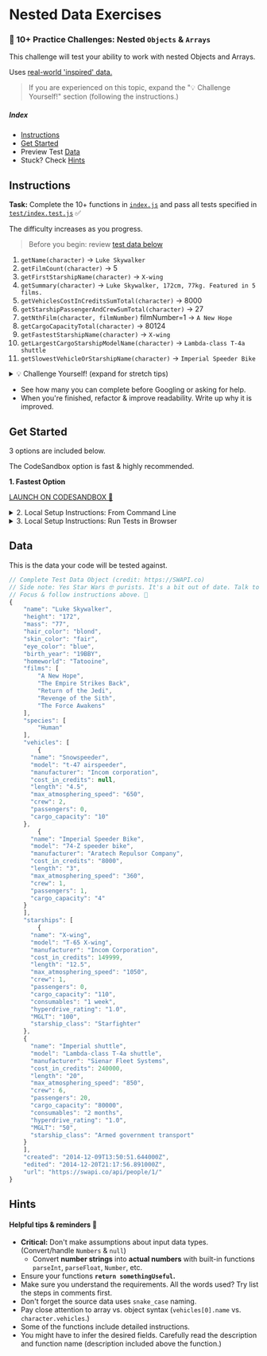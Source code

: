 # Nested Data Exercises

### 💪 10+ Practice Challenges: Nested `Objects` & `Arrays`

This challenge will test your ability to work with nested Objects and Arrays.

Uses [real-world 'inspired' data.](#data)

> If you are experienced on this topic, expand the "💡 Challenge Yourself!" section (following the instructions.)

##### Index

* [Instructions](#instructions)
* [Get Started](#get-started)
* Preview Test [Data](#data)
* Stuck? Check [Hints](#hints)

## Instructions

**Task:** Complete the 10+ functions in [`index.js`](./index.js) and pass all tests specified in [`test/index.test.js`](./test/index.test.js) ✅

The difficulty increases as you progress.

> Before you begin: review [test data below](#data)

1. `getName(character)` -> `Luke Skywalker`
1. `getFilmCount(character)` -> 5
1. `getFirstStarshipName(character)` -> `X-wing`
1. `getSummary(character)` -> `Luke Skywalker, 172cm, 77kg. Featured in 5 films.`
1. `getVehiclesCostInCreditsSumTotal(character)` -> 8000
1. `getStarshipPassengerAndCrewSumTotal(character)` -> 27
1. `getNthFilm(character, filmNumber)` filmNumber=1 -> `A New Hope`
1. `getCargoCapacityTotal(character)` -> 80124
1. `getFastestStarshipName(character)` -> `X-wing`
1. `getLargestCargoStarshipModelName(character)` -> `Lambda-class T-4a shuttle`
1. `getSlowestVehicleOrStarshipName(character)` -> `Imperial Speeder Bike`


<details>
  <summary> 💡 Challenge Yourself! (expand for stretch tips) </summary>

  * Research & use different patterns.
  * Trade completed code with a peer, take turns (30-60 min.) pair programming a refactor. Talk through & optimize as needed.
  * Time yourself. See if you can beat your own time *starting over.* **Speed run!**
</details>

* See how many you can complete before Googling or asking for help.
* When you're finished, refactor & improve readability. Write up why it is improved.

## Get Started

3 options are included below.

The CodeSandbox option is fast & highly recommended.

**1. Fastest Option**

[LAUNCH ON CODESANDBOX 🚀](https://codesandbox.io/s/github/justsml/nested-data-exercises?previewwindow=tests)


<details>
  <summary>2. Local Setup Instructions: From Command Line</summary>

1. Fork & clone to your local computer
1. `cd` into your newly cloned repository
1. Install using `npm`
1. Run standard test command

```sh
git clone <insert your git clone url here>
cd <repo folder name>
npm install
npm test
```

</details>

<details>
  <summary>3. Local Setup Instructions: Run Tests in Browser</summary>

1. Fork & clone to your local computer
1. `cd` into your newly cloned repository
1. Install and Start using `npm`

```sh
git clone <insert your git clone url here>
cd <repo folder name>
npm install
npm start
```

</details>



## Data

This is the data your code will be tested against.
```js
// Complete Test Data Object (credit: https://SWAPI.co)
// Side note: Yes Star Wars 🤓 purists. It's a bit out of date. Talk to SWAPI about it.
// Focus & follow instructions above. 🤖
{
	"name": "Luke Skywalker",
	"height": "172",
	"mass": "77",
	"hair_color": "blond",
	"skin_color": "fair",
	"eye_color": "blue",
	"birth_year": "19BBY",
	"homeworld": "Tatooine",
	"films": [
		"A New Hope",
		"The Empire Strikes Back",
		"Return of the Jedi",
		"Revenge of the Sith",
		"The Force Awakens"
	],
	"species": [
		"Human"
	],
	"vehicles": [
		{
      "name": "Snowspeeder",
      "model": "t-47 airspeeder",
      "manufacturer": "Incom corporation",
      "cost_in_credits": null,
      "length": "4.5",
      "max_atmosphering_speed": "650",
      "crew": 2,
      "passengers": 0,
      "cargo_capacity": "10"
    },
		{
      "name": "Imperial Speeder Bike",
      "model": "74-Z speeder bike",
      "manufacturer": "Aratech Repulsor Company",
      "cost_in_credits": "8000",
      "length": "3",
      "max_atmosphering_speed": "360",
      "crew": 1,
      "passengers": 1,
      "cargo_capacity": "4"
    }
	],
	"starships": [
		{
      "name": "X-wing",
      "model": "T-65 X-wing",
      "manufacturer": "Incom Corporation",
      "cost_in_credits": 149999,
      "length": "12.5",
      "max_atmosphering_speed": "1050",
      "crew": 1,
      "passengers": 0,
      "cargo_capacity": "110",
      "consumables": "1 week",
      "hyperdrive_rating": "1.0",
      "MGLT": "100",
      "starship_class": "Starfighter"
    },
    {
      "name": "Imperial shuttle",
      "model": "Lambda-class T-4a shuttle",
      "manufacturer": "Sienar Fleet Systems",
      "cost_in_credits": 240000,
      "length": "20",
      "max_atmosphering_speed": "850",
      "crew": 6,
      "passengers": 20,
      "cargo_capacity": "80000",
      "consumables": "2 months",
      "hyperdrive_rating": "1.0",
      "MGLT": "50",
      "starship_class": "Armed government transport"
    }
	],
	"created": "2014-12-09T13:50:51.644000Z",
	"edited": "2014-12-20T21:17:56.891000Z",
	"url": "https://swapi.co/api/people/1/"
}
```



## Hints

#### Helpful tips & reminders 🔎

* **Critical:** Don't make assumptions about input data types. (Convert/handle `Numbers` & `null`)
    * Convert **number strings** into **actual numbers** with built-in functions `parseInt`, `parseFloat`, `Number`, etc.
* Ensure your functions **`return somethingUseful`.**
* Make sure you understand the requirements. All the words used? Try list the steps in comments first.
* Don't forget the source data uses `snake_case` naming.
* Pay close attention to array vs. object syntax (`vehicles[0].name` vs. `character.vehicles`.)
* Some of the functions include detailed instructions.
* You might have to infer the desired fields. Carefully read the description and function name (description included above the function.)

